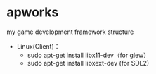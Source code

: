 # apworks
my game development framework structure

- Linux(Client)：
	- sudo apt-get install libx11-dev（for glew）
	- sudo apt-get install libxext-dev (for SDL2)
